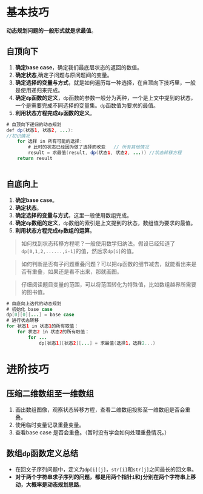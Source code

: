 # 基本技巧

**动态规划问题的一般形式就是求最值**。

## 自顶向下

1. **确定base case**，确定我们最底层状态的返回的数值。
2. **确定状态**,确定子问题与原问题间的变量。
3. **确定选择的变量与方式**，就是如何遍历每一种选择，在自顶向下技巧里，一般是使用递归来完成。
4. **确定`dp`函数的定义**，`dp`函数的参数一般分为两种，一个是上文中提到的状态，一个是需要完成不同选择的变量集。`dp`函数值为要求的最值。
5. **利用状态方程完成`dp`函数的定义**。



```java
# 自顶向下递归的动态规划
def dp(状态1, 状态2, ...):
//初识情况
    for 选择 in 所有可能的选择:
        # 此时的状态已经因为做了选择而改变   // 所有其他情况
        result = 求最值(result, dp(状态1, 状态2, ...)) //状态转移方程
    return result



```





## 自底向上

1. **确定base case**。
2. **确定状态**。
3. **确定选择的变量与方式**，这里一般使用数组完成。
4. **确定`dp`数组的定义**，`dp`数组的索引是上文提到的状态，数组值为要求的最值。
5. **利用状态方程完成`dp`数组的运算**。



> 如何找到状态转移方程呢？一般使用数学归纳法。假设已经知道了`dp[0,1,2,......,i-1]`的值，然后求`dp[i]`的值。



> 如何判断是否有子问题重叠问题？可以把`dp`函数的细节减去，就能看出来是否有重叠，如果还是看不出来，那就画图。



> 仔细阅读题目变量的范围，可以将范围转化为特殊值，比如数组越界所需要的图书值。



```java
# 自底向上迭代的动态规划
# 初始化 base case
dp[0][0][...] = base case
# 进行状态转移
for 状态1 in 状态1的所有取值：
    for 状态2 in 状态2的所有取值：
        for ...
            dp[状态1][状态2][...] = 求最值(选择1，选择2...)
```



# 进阶技巧

## 压缩二维数组至一维数组

1. 画出数组图像，观察状态转移方程，查看二维数组投影至一维数组是否会重叠。
2. 使用临时变量记录重叠变量。
3. 查看base case 是否会重叠。（暂时没有学会如何处理重叠情况。）



## 数组`dp`函数定义总结

* 在回文子序列问题中，定义为`dp[i][j]`，`str[i]`和`str[j]`之间最长的回文串。
* **对于两个字符串求子序列的问题，都是用两个指针`i`和`j`分别在两个字符串上移动，大概率是动态规划思路**。







